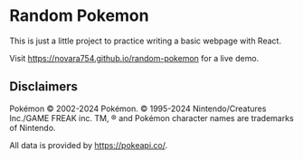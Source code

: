 # Random Pokemon

This is just a little project to practice writing a basic
webpage with React.

Visit https://novara754.github.io/random-pokemon for a live demo.

## Disclaimers

Pokémon © 2002-2024 Pokémon. © 1995-2024 Nintendo/Creatures Inc./GAME FREAK inc. TM, ® and Pokémon character names are trademarks of Nintendo.

All data is provided by https://pokeapi.co/.
